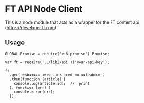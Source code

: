 # FT API Node Client

This is a node module that acts as a wrapper for the FT content api (<https://developer.ft.com>).

## Usage

    GLOBAL.Promise = require('es6-promise').Promise;

    var ft = require('../lib2/api')('your-api-key');

    ft
      .get('03b49444-16c9-11e3-bced-00144feabdc0')
      .then(function (article) {
        console.log(article.id);  //  print 
      }, function (err) {
        console.error(err);
      });
